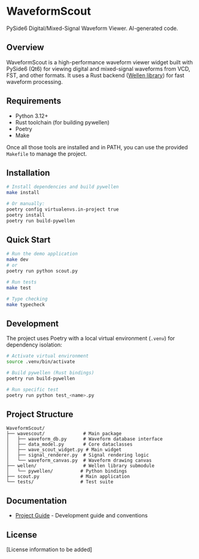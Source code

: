 # WaveformScout

PySide6 Digital/Mixed-Signal Waveform Viewer. AI-generated code.

## Overview

WaveformScout is a high-performance waveform viewer widget built with PySide6 (Qt6) for viewing digital and mixed-signal waveforms from VCD, FST, and other formats. It uses a Rust backend ([Wellen library](https://github.com/ekiwi/wellen)) for fast waveform processing.

## Requirements

- Python 3.12+
- Rust toolchain (for building pywellen)
- Poetry
- Make

Once all those tools are installed and in PATH, you can use the provided `Makefile` to manage the project.

## Installation

```bash
# Install dependencies and build pywellen
make install

# Or manually:
poetry config virtualenvs.in-project true
poetry install
poetry run build-pywellen
```

## Quick Start

```bash
# Run the demo application
make dev
# or
poetry run python scout.py

# Run tests
make test

# Type checking
make typecheck
```

## Development

The project uses Poetry with a local virtual environment (`.venv`) for dependency isolation:

```bash
# Activate virtual environment
source .venv/bin/activate

# Build pywellen (Rust bindings)
poetry run build-pywellen

# Run specific test
poetry run python test_<name>.py
```

## Project Structure

```
WaveformScout/
├── wavescout/              # Main package
│   ├── waveform_db.py      # Waveform database interface
│   ├── data_model.py       # Core dataclasses
│   ├── wave_scout_widget.py # Main widget
│   ├── signal_renderer.py  # Signal rendering logic
│   └── waveform_canvas.py  # Waveform drawing canvas
├── wellen/                 # Wellen library submodule
│   └── pywellen/          # Python bindings
├── scout.py               # Main application
└── tests/                 # Test suite
```

## Documentation

- [Project Guide](CLAUDE.md) - Development guide and conventions

## License

[License information to be added]